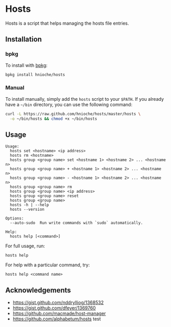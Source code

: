 # Hosts

Hosts is a script that helps managing the hosts file entries.

## Installation

### bpkg

To install with [bpkg](http://www.bpkg.sh/):

```bash
bpkg install hnioche/hosts
```

### Manual

To install manually, simply add the `hosts` script to your `$PATH`. If
you already have a `~/bin` directory, you can use the following command:

```bash
curl -L https://raw.github.com/hnioche/hosts/master/hosts \
  -o ~/bin/hosts && chmod +x ~/bin/hosts
```
## Usage

```text
Usage:
  hosts set <hostname> <ip address>
  hosts rm <hostname>
  hosts group <group name> set <hostname 1> <hostname 2> ... <hostname n>
  hosts group <group name> + <hostname 1> <hostname 2> ... <hostname n>
  hosts group <group name> - <hostname 1> <hostname 2> ... <hostname n>
  hosts group <group name> rm
  hosts group <group name> <ip address>
  hosts group <group name> reset
  hosts group <group name>
  hosts -h | --help
  hosts --version

Options:
  --auto-sudo  Run write commands with `sudo` automatically.

Help:
  hosts help [<command>]
```

For full usage, run:

```text
hosts help
```

For help with a particular command, try:

```text
hosts help <command name>
```

## Acknowledgements

- https://gist.github.com/nddrylliog/1368532
- https://gist.github.com/dfeyer/1369760
- https://github.com/macmade/host-manager
- https://github.com/alphabetum/hosts
test

